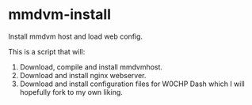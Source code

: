 # mmdvm-install
Install mmdvm host and load web config.

This is a script that will:
1. Download, compile and install mmdvmhost.
2. Download and install nginx webserver.
3. Download and install configuration files for W0CHP Dash which I will hopefully fork to my own liking.
